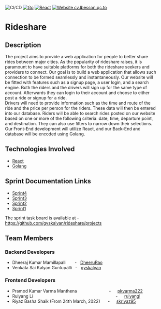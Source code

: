 ![CI/CD](https://github.com/gvskalyan/rideshare/actions/workflows/production.yml/badge.svg)
[![Go](https://badges.aleen42.com/src/golang.svg)](https://golang.org/)
[![React](https://badges.aleen42.com/src/react.svg)](https://reactjs.org/)
[![Website cv.lbesson.qc.to](https://img.shields.io/website-up-down-green-red/http/cv.lbesson.qc.to.svg)](https://rideshare-se.netlify.app/)

# Rideshare

## Description

The project aims to provide a web application for people to better share rides between major cities. As the popularity of rideshare raises, it is paramount to have suitable platforms for both the rideshare seekers and providers to connect. Our goal is to build a web application that allows such connection to be formed seamlessly and instantaneously. Our website will be fitted with features such as a signup page, a user login, and a search engine. Both the riders and the drivers will sign up for the same type of account. Afterwards they can login to their account and choose to either post a ride or signup for a ride. <br />
Drivers will need to provide information such as the time and route of the ride and the price per person for the riders. These data will then be entered into our database. Riders will be able to search rides posted on our website based on one or more of the following criteria: date, time, departure point, and destination. They can also use filters to narrow down their selections. Our Front-End development will utilize React, and our Back-End and database will be encoded using Golang. 

 ## Technologies Involved
  - [React](https://reactjs.org/)
  - [Golang](https://go.dev)

## Sprint Documentation Links

- [Sprint4](./Sprint4.md)
- [Sprint3](./Sprint3.md)
- [Sprint2](./Sprint2.md)
- [Sprint1](./Sprint1.md)

The sprint task board is available at - https://github.com/gvskalyan/rideshare/projects

 ## Team Members
 
 ### Backend Developers
  - Dheeraj Kumar Mamillapalli   &nbsp;&nbsp;&nbsp;&nbsp;&nbsp; - &nbsp; [DheeruRao](https://github.com/DheeruRao)
  - Venkata Sai Kalyan Guntupalli &nbsp; - &nbsp; [gvskalyan](https://github.com/gvskalyan)

 ### Frontend Developers
  - Pramod Kumar Varma Manthena   &emsp;&emsp;&emsp;&emsp;&emsp;&emsp;&emsp;  - &emsp; [pkvarma222](https://github.com/pkvarma222)
  - Ruiyang Li &emsp;&emsp;&emsp;&emsp;&emsp;&emsp;&emsp;&emsp;&emsp;&emsp;&emsp;&emsp;&emsp;&emsp;&emsp;&emsp;&emsp;&emsp;&emsp; - &emsp; [ruiyangl](https://github.com/ruiyangl)
  - Riyaz Basha Shaik (From 24th March, 2022) &emsp;&nbsp; - &emsp; [skriyaz95](https://github.com/skriyaz95)

  
